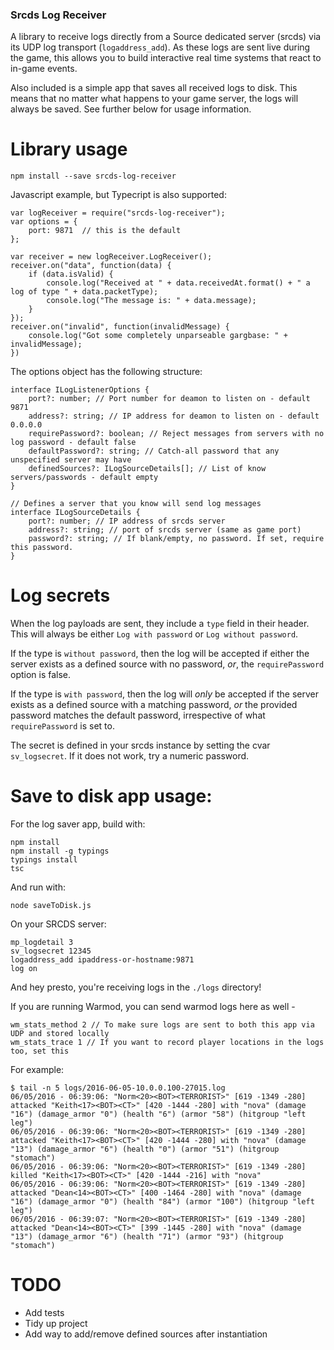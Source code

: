 ### Srcds Log Receiver

A library to receive logs directly from a Source dedicated server (srcds) via 
its UDP log transport (`logaddress_add`). As these logs are sent live during
the game, this allows you to build interactive real time systems that react
to in-game events. 

Also included is a simple app that saves all received logs to disk. This means
that no matter what happens to your game server, the logs will always be saved.
See further below for usage information.

# Library usage

`npm install --save srcds-log-receiver`

Javascript example, but Typecript is also supported:
```
var logReceiver = require("srcds-log-receiver");
var options = {
	port: 9871  // this is the default
};

var receiver = new logReceiver.LogReceiver();
receiver.on("data", function(data) {
	if (data.isValid) {
		console.log("Received at " + data.receivedAt.format() + " a log of type " + data.packetType);
		console.log("The message is: " + data.message);
	}
});
receiver.on("invalid", function(invalidMessage) {
	console.log("Got some completely unparseable gargbase: " + invalidMessage);
})
```

The options object has the following structure:

```
interface ILogListenerOptions {
	port?: number; // Port number for deamon to listen on - default 9871
	address?: string; // IP address for deamon to listen on - default 0.0.0.0
	requirePassword?: boolean; // Reject messages from servers with no log password - default false
	defaultPassword?: string; // Catch-all password that any unspecified server may have
	definedSources?: ILogSourceDetails[]; // List of know servers/passwords - default empty
}

// Defines a server that you know will send log messages 
interface ILogSourceDetails {
	port?: number; // IP address of srcds server
	address?: string; // port of srcds server (same as game port)
	password?: string; // If blank/empty, no password. If set, require this password. 
}
```

# Log secrets

When the log payloads are sent, they include a `type` field in their header.
This will always be either `Log with password` or `Log without password`.

If the type is `without password`, then the log will be accepted if either the
server exists as a defined source with no password, *or*, the `requirePassword`
option is false. 

If the type is `with password`, then the log will *only* be accepted if the
server exists as a defined source with a matching password, *or* the provided
password matches the default password, irrespective of what `requirePassword`
is set to. 

The secret is defined in your srcds instance by setting the cvar `sv_logsecret`.
If it does not work, try a numeric password. 

# Save to disk app usage:

For the log saver app, build with:

```
npm install 
npm install -g typings
typings install
tsc
```

And run with:

```
node saveToDisk.js
```

On your  SRCDS server:
```
mp_logdetail 3
sv_logsecret 12345
logaddress_add ipaddress-or-hostname:9871
log on
```
And hey presto, you're receiving logs in the `./logs` directory!

If you are running Warmod, you can send warmod logs here as well - 

```
wm_stats_method 2 // To make sure logs are sent to both this app via UDP and stored locally 
wm_stats_trace 1 // If you want to record player locations in the logs too, set this
```

For example:

```
$ tail -n 5 logs/2016-06-05-10.0.0.100-27015.log
06/05/2016 - 06:39:06: "Norm<20><BOT><TERRORIST>" [619 -1349 -280] attacked "Keith<17><BOT><CT>" [420 -1444 -280] with "nova" (damage "16") (damage_armor "0") (health "6") (armor "58") (hitgroup "left leg")
06/05/2016 - 06:39:06: "Norm<20><BOT><TERRORIST>" [619 -1349 -280] attacked "Keith<17><BOT><CT>" [420 -1444 -280] with "nova" (damage "13") (damage_armor "6") (health "0") (armor "51") (hitgroup "stomach")
06/05/2016 - 06:39:06: "Norm<20><BOT><TERRORIST>" [619 -1349 -280] killed "Keith<17><BOT><CT>" [420 -1444 -216] with "nova"
06/05/2016 - 06:39:06: "Norm<20><BOT><TERRORIST>" [619 -1349 -280] attacked "Dean<14><BOT><CT>" [400 -1464 -280] with "nova" (damage "16") (damage_armor "0") (health "84") (armor "100") (hitgroup "left leg")
06/05/2016 - 06:39:07: "Norm<20><BOT><TERRORIST>" [619 -1349 -280] attacked "Dean<14><BOT><CT>" [399 -1445 -280] with "nova" (damage "13") (damage_armor "6") (health "71") (armor "93") (hitgroup "stomach")
```

# TODO

* Add tests
* Tidy up project
* Add way to add/remove defined sources after instantiation
